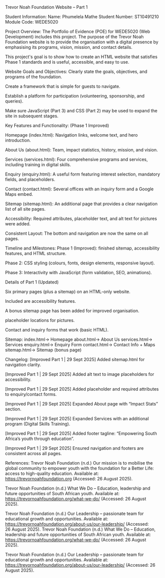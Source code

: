 Trevor Noah Foundation Website – Part 1


Student Information:
Name: Phumelela Mathe
Student Number: ST10491210
Module Code: WEDE5020


Project Overview:
The Portfolio of Evidence (POE) for WEDE5020 (Web Development) includes this project.  The purpose of the Trevor Noah Foundation website is to provide the organisation with a digital presence by emphasising its programs, vision, mission, and contact details.

This project's goal is to show how to create an HTML website that satisfies Phase 1 standards and is useful, accessible, and easy to use.

Website Goals and Objectives:
Clearly state the goals, objectives, and programs of the foundation.

Create a framework that is simple for guests to navigate.

Establish a platform for participation (volunteering, sponsorship, and queries).

Make sure JavaScript (Part 3) and CSS (Part 2) may be used to expand the site in subsequent stages.

Key Features and Functionality: (Phase 1 Improved)

Homepage (index.html): Navigation links, welcome text, and hero introduction.

About Us (about.html): Team, impact statistics, history, mission, and vision.

Services (services.html): Four comprehensive programs and services, including training in digital skills.

Enquiry (enquiry.html): A useful form featuring interest selection, mandatory fields, and placeholders.

Contact (contact.html): Several offices with an inquiry form and a Google Maps embed.

Sitemap (sitemap.html): An additional page that provides a clear navigation list of all site pages.

Accessibility: Required attributes, placeholder text, and alt text for pictures were added.

Consistent Layout: The bottom and navigation are now the same on all pages.


Timeline and Milestones:
Phase 1 (Improved): finished sitemap, accessibility features, and HTML structure.

Phase 2: CSS styling (colours, fonts, design elements, responsive layout).

Phase 3: Interactivity with JavaScript (form validation, SEO, animations).

Details of Part 1 (Updated)

Six primary pages (plus a sitemap) on an HTML-only website.

Included are accessibility features.

A bonus sitemap page has been added for improved organisation.

placeholder locations for pictures.

Contact and inquiry forms that work (basic HTML).

Sitemap:
index.html→ Homepage
about.html→ About Us
services.html→ Services
enquiry.html→ Enquiry Form
contact.html→ Contact Info + Maps
sitemap.html→ Sitemap (bonus page)

Changelog:
[Improved Part 1 | 29 Sept 2025] Added sitemap.html for navigation clarity.

[Improved Part 1 | 29 Sept 2025] Added alt text to image placeholders for accessibility.

[Improved Part 1 | 29 Sept 2025] Added placeholder and required attributes to enquiry/contact forms.

[Improved Part 1 | 29 Sept 2025] Expanded About page with “Impact Stats” section.

[Improved Part 1 | 29 Sept 2025] Expanded Services with an additional program (Digital Skills Training).

[Improved Part 1 | 29 Sept 2025] Added footer tagline: “Empowering South Africa’s youth through education”.

[Improved Part 1 | 29 Sept 2025] Ensured navigation and footers are consistent across all pages.


References:
Trevor Noah Foundation (n.d.) Our mission is to mobilise the global community to empower youth with the foundation for a Better Life: access to high-quality education. Available at: https://trevornoahfoundation.org (Accessed: 26 August 2025).

Trevor Noah Foundation (n.d.) What We Do – Education, leadership and future opportunities of South African youth. Available at: https://trevornoahfoundation.org/what-we-do/ (Accessed: 26 August 2025).

Trevor Noah Foundation (n.d.) Our Leadership – passionate team for educational growth and opportunities. Available at: https://trevornoahfoundation.org/about-us/our-leadership/ (Accessed: 26 August 2025).
Trevor Noah Foundation (n.d.) What We Do – Education, leadership and future opportunities of South African youth. Available at: https://trevornoahfoundation.org/what-we-do/ (Accessed: 26 August 2025).

Trevor Noah Foundation (n.d.) Our Leadership – passionate team for educational growth and opportunities. Available at: https://trevornoahfoundation.org/about-us/our-leadership/ (Accessed: 26 August 2025).
